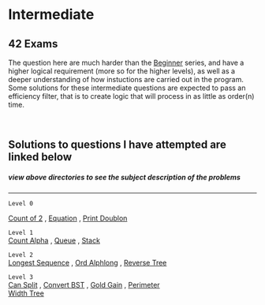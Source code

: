 # Intermediate
## 42 Exams

The question here are much harder than the [Beginner] series, and have a higher logical requirement (more so for the higher levels), as well as a deeper understanding of how instuctions are carried out in the program. Some solutions for these intermediate questions are expected to pass an efficiency filter, that is to create logic that will process in as little as order(n) time.  

<br>

## Solutions to questions I have attempted are linked below  
##### view above directories to see the subject description of the problems
---

`Level 0`  

[Count of 2] , [Equation] , [Print Doublon]  

`Level 1`  
[Count Alpha] , [Queue] , [Stack]  

`Level 2`  
[Longest Sequence] , [Ord Alphlong] , [Reverse Tree]  

`Level 3`  
[Can Split] , [Convert BST] , [Gold Gain] , [Perimeter]  
[Width Tree]  



[Beginner]:  https://github.com/rpeepz/42-Exams/tree/master/Beginner "training wheels"
[Count of 2]:  https://github.com/rpeepz/42-Exams/blob/master/Intermediate/0-count_of_2/count_of_2_09:10:19.c "count"  
[Equation]:  https://github.com/rpeepz/42-Exams/blob/master/Intermediate/0-equation/equation_09:17:19.c "equate"  
[Print Doublon]: https://github.com/rpeepz/42-Exams/blob/master/Intermediate/0-print_doublon/print_doublon_11:12:19.c "doublon"  
[Count Alpha]: https://github.com/rpeepz/42-Exams/tree/master/Intermediate/1-count_alpha "count"   
[Queue]: https://github.com/rpeepz/42-Exams/blob/master/Intermediate/1-queue/queue_09:24:19.c "queue"  
[Stack]: https://github.com/rpeepz/42-Exams/blob/master/Intermediate/1-stack/stack_11:12:19.c "stack"  
[Longest Sequence]: https://github.com/rpeepz/42-Exams/tree/master/Intermediate/2-longest_sequence "long"  
[Ord Alphlong]: https://github.com/rpeepz/42-Exams/blob/master/Intermediate/2-ord_alphlong/ord_alphlong_11:12:19.c "sort"  
[Reverse Tree]: https://github.com/rpeepz/42-Exams/blob/master/Intermediate/2-reverse_tree/reverse_tree_09:24:19.c "reverse"  
[Can Split]: https://github.com/rpeepz/42-Exams/tree/master/Intermediate/3-can_split "Can U"
[Convert BST]: https://github.com/rpeepz/42-Exams/tree/master/Intermediate/3-convert_bst "BST"
[Gold Gain]: https://github.com/rpeepz/42-Exams/tree/master/Intermediate/3-gold_gain "gain"  
[Perimeter]: https://github.com/rpeepz/42-Exams/tree/master/Intermediate/3-perimeter "Peri"
[Width Tree]: https://github.com/rpeepz/42-Exams/tree/master/Intermediate/3-width_tree "width"   
